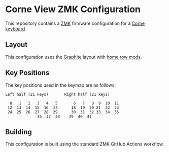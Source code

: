 # Corne View ZMK Configuration

This repository contains a [ZMK](https://github.com/zmkfirmware/zmk) firmware configuration for a [Corne keyboard](https://github.com/foostan/crkbd).

## Layout

This configuration uses the [Graphite](https://github.com/rdavison/graphite-layout) layout with [home row mods](https://precondition.github.io/home-row-mods).

## Key Positions

The key positions used in the keymap are as follows:

```
Left half (21 keys)       Right half (21 keys)
-------------------       -------------------
  0   1   2   3   4   5       6   7   8  9  10  11
 12  13  14  15  16  17      18  19  20 21  22  23
 24  25  26  27  28  29      30  31  32 33  34  35
              36  37  38    39  40  41
```

## Building

This configuration is built using the standard ZMK GitHub Actions workflow.
